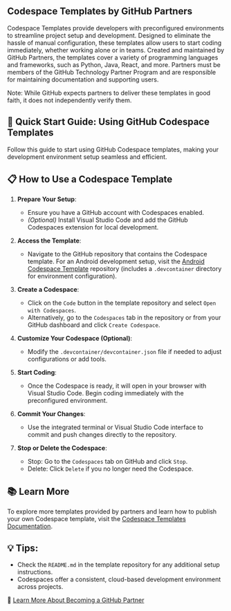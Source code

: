 ## Codespace Templates by GitHub Partners

Codespace Templates provide developers with preconfigured environments to streamline project setup and development. Designed to eliminate the hassle of manual configuration, these templates allow users to start coding immediately, whether working alone or in teams. Created and maintained by GitHub Partners, the templates cover a variety of programming languages and frameworks, such as Python, Java, React, and more. Partners must be members of the GitHub Technology Partner Program and are responsible for maintaining documentation and supporting users.

Note: While GitHub expects partners to deliver these templates in good faith, it does not independently verify them.

## 🚀 Quick Start Guide: Using GitHub Codespace Templates

Follow this guide to start using GitHub Codespace templates, making your development environment setup seamless and efficient.

## 📋 How to Use a Codespace Template

1. **Prepare Your Setup**:
   - Ensure you have a GitHub account with Codespaces enabled.
   - *(Optional)* Install Visual Studio Code and add the GitHub Codespaces extension for local development.

2. **Access the Template**:
   - Navigate to the GitHub repository that contains the Codespace template. For an Android development setup, visit the [Android Codespace Template](https://github.com/github-technology-partners/template-android) repository (includes a `.devcontainer` directory for environment configuration).

3. **Create a Codespace**:
   - Click on the `Code` button in the template repository and select `Open with Codespaces`.
   - Alternatively, go to the `Codespaces` tab in the repository or from your GitHub dashboard and click `Create Codespace`.

4. **Customize Your Codespace (Optional)**:
   - Modify the `.devcontainer/devcontainer.json` file if needed to adjust configurations or add tools.

5. **Start Coding**:
   - Once the Codespace is ready, it will open in your browser with Visual Studio Code. Begin coding immediately with the preconfigured environment.

6. **Commit Your Changes**:
   - Use the integrated terminal or Visual Studio Code interface to commit and push changes directly to the repository.

7. **Stop or Delete the Codespace**:
   - Stop: Go to the `Codespaces` tab on GitHub and click `Stop`.
   - Delete: Click `Delete` if you no longer need the Codespace.

## 📚 Learn More
To explore more templates provided by partners and learn how to publish your own Codespace template, visit the [Codespace Templates Documentation](https://github.com/github-technology-partners/codespaces-templates?tab=readme-ov-file).

## 💡 Tips:
- Check the `README.md` in the template repository for any additional setup instructions.
- Codespaces offer a consistent, cloud-based development environment across projects.

🔗 [Learn More About Becoming a GitHub Partner](https://partner.github.com/)

